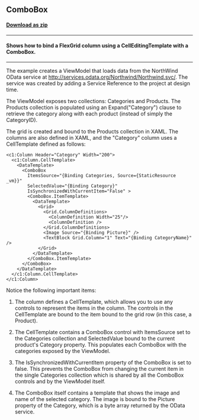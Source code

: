 ## ComboBox
#### [Download as zip](https://grapecity.github.io/DownGit/#/home?url=https://github.com/GrapeCity/ComponentOne-WPF-Samples/tree/master/NET_462/FlexGrid/CS/ComboBox/ComboBox)
____
#### Shows how to bind a FlexGrid column using a CellEditingTemplate with a ComboBox.
____
The example creates a ViewModel that loads data from the NorthWind OData
service at http://services.odata.org/Northwind/Northwind.svc/. The service
was created by adding a Service Reference to the project at design time.

The ViewModel exposes two collections: Categories and Products. The Products
collection is populated using an Expand("Category") clause to retrieve the
category along with each product (instead of simply the CategoryID).

The grid is created and bound to the Products collection in XAML. The columns
are also defined in XAML, and the "Category" column uses a CellTemplate
defined as follows:

```
<c1:Column Header="Category" Width="200">
  <c1:Column.CellTemplate>
    <DataTemplate>
      <ComboBox
        ItemsSource="{Binding Categories, Source={StaticResource _vm}}"
        SelectedValue="{Binding Category}"
        IsSynchronizedWithCurrentItem="False" >
        <ComboBox.ItemTemplate>
          <DataTemplate>
            <Grid>
              <Grid.ColumnDefinitions>
                <ColumnDefinition Width="25"/>
                <ColumnDefinition />
              </Grid.ColumnDefinitions>
              <Image Source="{Binding Picture}" />
              <TextBlock Grid.Column="1" Text="{Binding CategoryName}" />
            </Grid>
          </DataTemplate>
        </ComboBox.ItemTemplate>
      </ComboBox>
    </DataTemplate>
  </c1:Column.CellTemplate>
</c1:Column>
```
Notice the following important items:

1) The column defines a CellTemplate, which allows you to use any controls to
represent the items in the column. The controls in the CellTemplate are bound
to the item bound to the grid row (in this case, a Product).

2) The CellTemplate contains a ComboBox control with ItemsSource set to the 
Categories collection and SelectedValue bound to the current product's Category
property. This populates each ComboBox with the categories exposed by the
ViewModel.

3) The IsSynchronizedWithCurrentItem property of the ComboBox is set to false.
This prevents the ComboBox from changing the current item in the single Categories
collection which is shared by all the ComboBox controls and by the ViewModel itself.

4) The ComboBox itself contains a template that shows the image and name of the 
selected category. The image is bound to the Picture property of the Category, which
is a byte array returned by the OData service.

